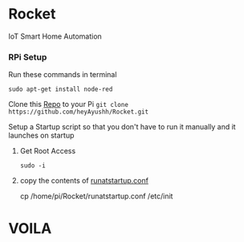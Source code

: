 # Rocket

IoT Smart Home Automation 

### RPi Setup

Run these commands in terminal 

```
sudo apt-get install node-red
```

Clone this [Repo](https://github.com/heyAyushh/Rocket) to your Pi
```git clone https://github.com/heyAyushh/Rocket.git```

Setup a Startup script
	so that you don't have to run it manually and it launches on startup
    
   1. Get Root Access
   
		```
		sudo -i
		```

   2. copy the contents of [runatstartup.conf](https://github.com/heyAyushh/Rocket/blob/master/runatstartup.conf)

	 	 cp /home/pi/Rocket/runatstartup.conf /etc/init
 
    
# VOILA
    
    
    